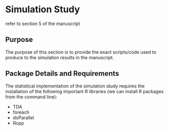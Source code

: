 # Simulation Study
refer to section 5 of the manuscript
## Purpose
The purpose of this section is to provide the exact scripts/code used to produce to the simulation results in the manuscript.
## Package Details and Requirements
The statistical implementation of the simulation study requires the installation of the following important R libraries (we can install R packages from the command line):
* TDA
* foreach
* doParallel
* Rcpp
